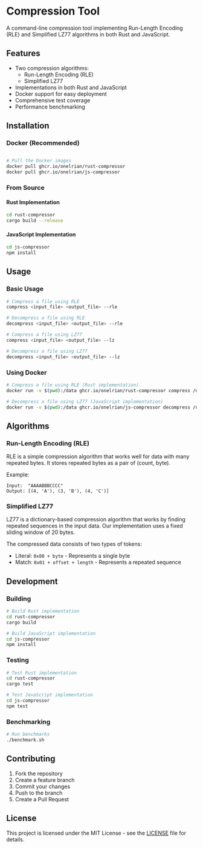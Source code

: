 # Compression Tool

A command-line compression tool implementing Run-Length Encoding (RLE) and Simplified LZ77 algorithms in both Rust and JavaScript.

## Features

- Two compression algorithms:
  - Run-Length Encoding (RLE)
  - Simplified LZ77
- Implementations in both Rust and JavaScript
- Docker support for easy deployment
- Comprehensive test coverage
- Performance benchmarking

## Installation

### Docker (Recommended)

```bash

# Pull the Docker images
docker pull ghcr.io/onelrian/rust-compressor
docker pull ghcr.io/onelrian/js-compressor
```

### From Source

#### Rust Implementation

```bash
cd rust-compressor
cargo build --release
```

#### JavaScript Implementation

```bash
cd js-compressor
npm install
```

## Usage

### Basic Usage

```bash
# Compress a file using RLE
compress <input_file> <output_file> --rle

# Decompress a file using RLE
decompress <input_file> <output_file> --rle

# Compress a file using LZ77
compress <input_file> <output_file> --lz

# Decompress a file using LZ77
decompress <input_file> <output_file> --lz
```

### Using Docker

```bash
# Compress a file using RLE (Rust implementation)
docker run -v $(pwd):/data ghcr.io/onelrian/rust-compressor compress /data/input.txt /data/output.txt.cmp --rle

# Decompress a file using LZ77 (JavaScript implementation)
docker run -v $(pwd):/data ghcr.io/onelrian/js-compressor decompress /data/input.txt.cmp /data/output.txt --lz
```

## Algorithms

### Run-Length Encoding (RLE)

RLE is a simple compression algorithm that works well for data with many repeated bytes. It stores repeated bytes as a pair of (count, byte).

Example:
```
Input:  "AAAABBBCCCC"
Output: [(4, 'A'), (3, 'B'), (4, 'C')]
```

### Simplified LZ77

LZ77 is a dictionary-based compression algorithm that works by finding repeated sequences in the input data. Our implementation uses a fixed sliding window of 20 bytes.

The compressed data consists of two types of tokens:
- Literal: `0x00 + byte` - Represents a single byte
- Match: `0x01 + offset + length` - Represents a repeated sequence

## Development

### Building

```bash
# Build Rust implementation
cd rust-compressor
cargo build

# Build JavaScript implementation
cd js-compressor
npm install
```

### Testing

```bash
# Test Rust implementation
cd rust-compressor
cargo test

# Test JavaScript implementation
cd js-compressor
npm test
```

### Benchmarking

```bash
# Run benchmarks
./benchmark.sh
```

## Contributing

1. Fork the repository
2. Create a feature branch
3. Commit your changes
4. Push to the branch
5. Create a Pull Request

## License

This project is licensed under the MIT License - see the [LICENSE](LICENSE) file for details.
